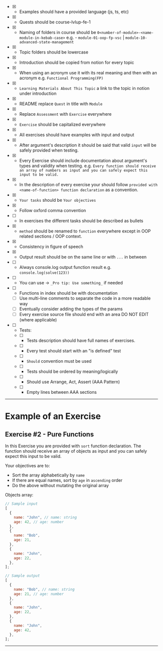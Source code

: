 - [x] - Examples should have a provided language (js, ts, etc)
- [x] - Quests should be course-lvlup-fe-1
- [x] - Naming of folders in course should be `0<number-of-module>-<name-module-in-kebab-case>` e.g. - `module-01-oop-fp-vsc` | `module-10-advanced-state-management`
- [x] - Topic folders should be lowercase
- [x] - Introduction should be copied from notion for every topic
- [x] - When using an acronym use it with its real meaning and then with an acronym e.g. `Functional Programming(FP)`
- [x] - `Learning Materials About This Topic` a link to the topic in notion under introduction
- [x] - README replace `Quest` in title with `Module`
- [x] - Replace `Assessment` with `Exercise` everywhere
- [x] - `Exercise` should be capitalized everywhere
- [x] - All exercises should have examples with input and output
- [x] - After argument's description it should be said that valid `input` will be safely provided when testing.
- [x] - Every Exercise should include documentation about argument's types and validity when testing.
    e.g. `Every function should receive an array of numbers as input and you can safely expect this input to be valid.`
- [x] - In the description of every exercise your should follow `provided with <name-of-function> function declaration` as a convention.
- [x] - `Your tasks` should be `Your objectives` 
- [x] - Follow oxford comma convention
- [ ] - In exercises the different tasks should be described as bullets
- [x] - `method` should be renamed to `function` everywhere except in OOP related sections / OOP context.
- [x] - Consistency in figure of speech
- [x] - Output result should be on the same line or with `...` in between
- [ ] - Always console.log output function result e.g. `console.log(solve(123))`
- [ ] - You can use -> `_Pro tip: Use something_` if needed
- [ ] - Functions in index should be with documentation
  - [ ] Use multi-line comments to separate the code in a more readable way
  - [ ] Eventually consider adding the types of the params
  - [ ] Every exercise source file should end with an area DO NOT EDIT (where applicable)
- [ ] - Tests:
  - [ ] - Tests description should have full names of exercises.
  - [ ] - Every test should start with an "is defined" test
  - [ ] - `Should` convention must be used
  - [ ] - Tests should be ordered by meaning/logically
  - [ ] - Should use Arrange, Act, Assert (AAA Pattern)
  - [ ] - Empty lines between AAA sections

---

# Example of an Exercise

## Exercise #2 - Pure Functions

In this Exercise you are provided with `sort` function declaration. The function should receive an array of objects as input and you can safely expect this input to be valid.

Your objectives are to:

- Sort the array alphabetically by `name`
- If there are equal names, sort by `age` in `ascending` order
- Do the above without mutating the original array

Objects array:

```javascript
// Sample input
[
  {
    name: "John", // name: string
    age: 42, // age: number
  },
  {
    name: "Bob",
    age: 21,
  },
  {
    name: "John",
    age: 22,
  },
];

// Sample output
[
  {
    name: "Bob", // name: string
    age: 21, // age: number
  },
  {
    name: "John",
    age: 22,
  },
  {
    name: "John",
    age: 42,
  },
];
```

---
